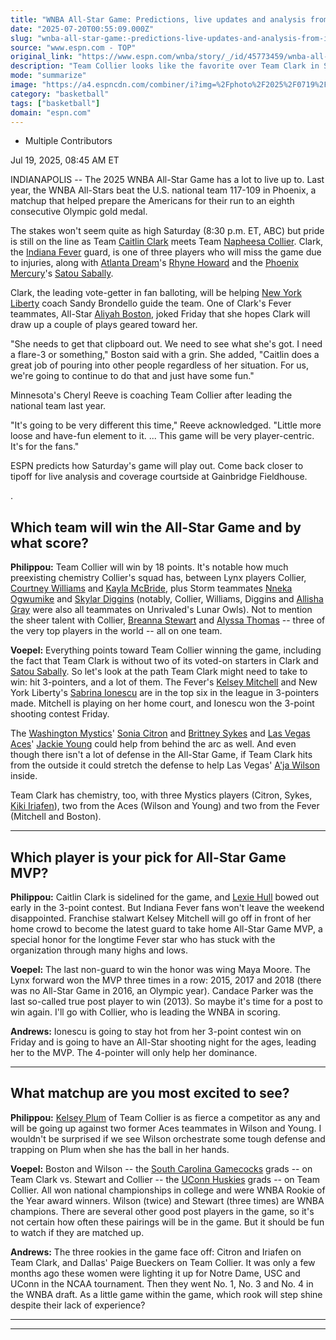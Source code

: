 ```yaml
---
title: "WNBA All-Star Game: Predictions, live updates and analysis from Indianapolis"
date: "2025-07-20T00:55:09.000Z"
slug: "wnba-all-star-game:-predictions-live-updates-and-analysis-from-indianapolis"
source: "www.espn.com - TOP"
original_link: "https://www.espn.com/wnba/story/_/id/45773459/wnba-all-star-game-2025-predictions-live-updates-results-takeaways-analysis"
description: "Team Collier looks like the favorite over Team Clark in Saturday's WNBA All-Star Game. What are the must-see matchups?"
mode: "summarize"
image: "https://a4.espncdn.com/combiner/i?img=%2Fphoto%2F2025%2F0719%2Fr1520866_1296x729_16%2D9.jpg"
category: "basketball"
tags: ["basketball"]
domain: "espn.com"
---
```

<div id="readability-page-1" class="page"><div><div><ul><li><p>Multiple Contributors</p></li></ul><p><span>Jul 19, 2025, 08:45 AM ET</span></p></div><p>INDIANAPOLIS -- The 2025 WNBA All-Star Game has a lot to live up to. Last year, the WNBA All-Stars beat the U.S. national team 117-109 in Phoenix, a matchup that helped prepare the Americans for their run to an eighth consecutive Olympic gold medal.</p><p>The stakes won't seem quite as high Saturday (8:30 p.m. ET, ABC) but pride is still on the line as Team <a data-player-guid="5ec40e1c-3104-322e-b80f-f358ea26aad4" href="https://www.espn.com/wnba/player/_/id/4433403/caitlin-clark">Caitlin Clark</a> meets Team <a data-player-guid="3050c42f-4845-9e46-c003-1b0adb4c5e14" href="https://www.espn.com/wnba/player/_/id/3917450/napheesa-collier">Napheesa Collier</a>. Clark, the <a data-clubhouse-guid="bfef1bdd-c2d1-310d-dd9f-645b90575da9" href="https://www.espn.com/wnba/team/_/name/ind/indiana-fever">Indiana Fever</a> guard, is one of three players who will miss the game due to injuries, along with <a data-clubhouse-guid="bceea196-4263-d338-17a7-9ae40f3aed3f" href="https://www.espn.com/wnba/team/_/name/atl/atlanta-dream">Atlanta Dream</a>'s <a data-player-guid="940914f8-5293-4fb8-0f4c-7c5436f2c5bd" href="https://www.espn.com/wnba/player/_/id/4398674/rhyne-howard">Rhyne Howard</a> and the <a data-clubhouse-guid="514d18a9-00a8-d52b-dda2-37d707f19bd0" href="https://www.espn.com/wnba/team/_/name/phx/phoenix-mercury">Phoenix Mercury</a>'s <a data-player-guid="d4c403bb-a2c8-ed6b-aeaa-c290d8afea9b" href="https://www.espn.com/wnba/player/_/id/4281929/satou-sabally">Satou Sabally</a>.</p><p>Clark, the leading vote-getter in fan balloting, will be helping <a data-clubhouse-guid="ad8ccde6-59b3-fbe6-2faf-a835fa224ca1" href="https://www.espn.com/wnba/team/_/name/ny/new-york-liberty">New York Liberty</a> coach Sandy Brondello guide the team. One of Clark's Fever teammates, All-Star <a data-player-guid="bcc663d0-9e0f-34d5-8298-d1922f84e7d2" href="https://www.espn.com/wnba/player/_/id/4432831/aliyah-boston">Aliyah Boston</a>, joked Friday that she hopes Clark will draw up a couple of plays geared toward her.</p><p>"She needs to get that clipboard out. We need to see what she's got. I need a flare-3 or something," Boston said with a grin. She added, "Caitlin does a great job of pouring into other people regardless of her situation. For us, we're going to continue to do that and just have some fun."</p><p>Minnesota's Cheryl Reeve is coaching Team Collier after leading the national team last year.</p><p>"It's going to be very different this time," Reeve acknowledged. "Little more loose and have-fun element to it. ... This game will be very player-centric. It's for the fans."</p><p>ESPN predicts how Saturday's game will play out. Come back closer to tipoff for live analysis and coverage courtside at Gainbridge Fieldhouse.</p><p>.</p><h2>Which team will win the All-Star Game and by what score?</h2><p><strong>Philippou:</strong> Team Collier will win by 18 points. It's notable how much preexisting chemistry Collier's squad has, between Lynx players Collier, <a data-player-guid="af31f6fd-c336-4832-e8bc-60604765de83" href="https://www.espn.com/wnba/player/_/id/2987891/courtney-williams">Courtney Williams</a> and <a data-player-guid="d1fad434-2410-9267-1759-f76f7d43929f" href="https://www.espn.com/wnba/player/_/id/2529205/kayla-mcbride">Kayla McBride</a>, plus Storm teammates <a data-player-guid="759b52cb-27bf-059a-9407-ea76a87edb14" href="https://www.espn.com/wnba/player/_/id/1068/nneka-ogwumike">Nneka Ogwumike</a> and <a data-player-guid="535bcd09-56fd-8fc0-4442-a28d787609e0" href="https://www.espn.com/wnba/player/_/id/2491205/skylar-diggins">Skylar Diggins</a> (notably, Collier, Williams, Diggins and <a data-player-guid="42ac782c-1f52-80e6-59ee-eebe51e6c1ec" href="https://www.espn.com/wnba/player/_/id/3058901/allisha-gray">Allisha Gray</a> were also all teammates on Unrivaled's Lunar Owls). Not to mention the sheer talent with Collier, <a href="https://www.espn.com/wnba/player/_/id/2998928/breanna-stewart">Breanna Stewart</a> and <a href="https://www.espn.com/wnba/player/_/id/2529140/alyssa-thomas">Alyssa Thomas</a> -- three of the very top players in the world -- all on one team.</p><p><strong>Voepel:</strong> Everything points toward Team Collier winning the game, including the fact that Team Clark is without two of its voted-on starters in Clark and <a href="https://www.espn.com/wnba/player/_/id/4281929/satou-sabally">Satou Sabally</a>. So let's look at the path Team Clark might need to take to win: hit 3-pointers, and a lot of them. The Fever's <a data-player-guid="65441aab-bd32-abef-f1f9-6a95b381c955" href="https://www.espn.com/wnba/player/_/id/3142191/kelsey-mitchell">Kelsey Mitchell</a> and New York Liberty's <a data-player-guid="3b205f4b-7b5d-0115-3a92-f8f35ff473ed" href="https://www.espn.com/wnba/player/_/id/4066533/sabrina-ionescu">Sabrina Ionescu</a> are in the top six in the league in 3-pointers made. Mitchell is playing on her home court, and Ionescu won the 3-point shooting contest Friday.</p><p>The <a data-clubhouse-guid="39c302ad-d5df-e0d0-33e8-1cffebc5bc75" href="https://www.espn.com/wnba/team/_/name/wsh/washington-mystics">Washington Mystics</a>' <a data-player-guid="40260700-49ec-36b3-8b20-339722b76b02" href="https://www.espn.com/wnba/player/_/id/4433524/sonia-citron">Sonia Citron</a> and <a data-player-guid="b8564ef4-7521-235a-57d1-0262eb11d1fb" href="https://www.espn.com/wnba/player/_/id/2988756/brittney-sykes">Brittney Sykes</a> and <a data-clubhouse-guid="c97eb968-6e82-9785-a302-0bb1a1c1d064" href="https://www.espn.com/wnba/team/_/name/lv/las-vegas-aces">Las Vegas Aces</a>' <a data-player-guid="549665e1-73d4-f906-4670-03961ea95464" href="https://www.espn.com/wnba/player/_/id/4065870/jackie-young">Jackie Young</a> could help from behind the arc as well. And even though there isn't a lot of defense in the All-Star Game, if Team Clark hits from the outside it could stretch the defense to help Las Vegas' <a data-player-guid="9d049a87-30bf-a718-0206-b47ef02f57df" href="https://www.espn.com/wnba/player/_/id/3149391/aja-wilson">A'ja Wilson</a> inside.</p><p>Team Clark has chemistry, too, with three Mystics players (Citron, Sykes, <a data-player-guid="8c14caa5-a9c7-3508-aca8-567930a6d9b7" href="https://www.espn.com/wnba/player/_/id/4898384/kiki-iriafen">Kiki Iriafen</a>), two from the Aces (Wilson and Young) and two from the Fever (Mitchell and Boston).</p><hr><h2>Which player is your pick for All-Star Game MVP?</h2><p><strong>Philippou:</strong> Caitlin Clark is sidelined for the game, and <a data-player-guid="a27d443a-9d18-a215-5e1d-d4090cd1358d" href="https://www.espn.com/wnba/player/_/id/4398829/lexie-hull">Lexie Hull</a> bowed out early in the 3-point contest. But Indiana Fever fans won't leave the weekend disappointed. Franchise stalwart Kelsey Mitchell will go off in front of her home crowd to become the latest guard to take home All-Star Game MVP, a special honor for the longtime Fever star who has stuck with the organization through many highs and lows.</p><p><strong>Voepel:</strong> The last non-guard to win the honor was wing Maya Moore. The Lynx forward won the MVP three times in a row: 2015, 2017 and 2018 (there was no All-Star Game in 2016, an Olympic year). Candace Parker was the last so-called true post player to win (2013). So maybe it's time for a post to win again. I'll go with Collier, who is leading the WNBA in scoring.</p><p><strong>Andrews:</strong> Ionescu is going to stay hot from her 3-point contest win on Friday and is going to have an All-Star shooting night for the ages, leading her to the MVP. The 4-pointer will only help her dominance.</p><hr><h2>What matchup are you most excited to see?</h2><p><strong>Philippou:</strong> <a data-player-guid="2e8112d2-f7f5-33dd-0ab1-7a41c4134037" href="https://www.espn.com/wnba/player/_/id/3065570/kelsey-plum">Kelsey Plum</a> of Team Collier is as fierce a competitor as any and will be going up against two former Aces teammates in Wilson and Young. I wouldn't be surprised if we see Wilson orchestrate some tough defense and trapping on Plum when she has the ball in her hands.</p><p><strong>Voepel:</strong> Boston and Wilson -- the <a data-clubhouse-guid="f136e3f6-bfeb-c813-7b33-9e873ff1eda1" href="https://www.espn.com/womens-college-basketball/team/_/id/2579/south-carolina-gamecocks">South Carolina Gamecocks</a> grads -- on Team Clark vs. Stewart and Collier -- the <a data-clubhouse-guid="179cc0cf-4aff-5dd9-80cb-c4bbf21c5442" href="https://www.espn.com/womens-college-basketball/team/_/id/41/uconn-huskies">UConn Huskies</a> grads -- on Team Collier. All won national championships in college and were WNBA Rookie of the Year award winners. Wilson (twice) and Stewart (three times) are WNBA champions. There are several other good post players in the game, so it's not certain how often these pairings will be in the game. But it should be fun to watch if they are matched up.</p><p><strong>Andrews:</strong> The three rookies in the game face off: Citron and Iriafen on Team Clark, and Dallas' Paige Bueckers on Team Collier. It was only a few months ago these women were lighting it up for Notre Dame, USC and UConn in the NCAA tournament. Then they went No. 1, No. 3 and No. 4 in the WNBA draft. As a little game within the game, which rook will step shine despite their lack of experience?</p><hr><hr>
</div></div>